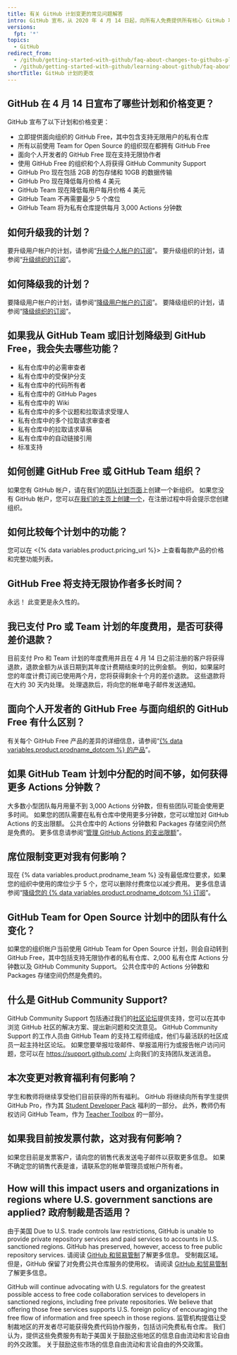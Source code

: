 ```yaml
---
title: 有关 GitHub 计划变更的常见问题解答
intro: GitHub 宣布，从 2020 年 4 月 14 日起，向所有人免费提供所有核心 GitHub 功能。
versions:
  fpt: '*'
topics:
  - GitHub
redirect_from:
  - /github/getting-started-with-github/faq-about-changes-to-githubs-plans
  - /github/getting-started-with-github/learning-about-github/faq-about-changes-to-githubs-plans
shortTitle: GitHub 计划的更改
---
```


## GitHub 在 4 月 14 日宣布了哪些计划和价格变更？

GitHub 宣布了以下计划和价格变更：

- 立即提供面向组织的 GitHub Free，其中包含支持无限用户的私有仓库
- 所有以前使用 Team for Open Source 的组织现在都拥有 GitHub Free
- 面向个人开发者的 GitHub Free 现在支持无限协作者
- 使用 GitHub Free 的组织和个人将获得 GitHub Community Support
- GitHub Pro 现在包括 2GB 的包存储和 10GB 的数据传输
- GitHub Pro 现在降低每月价格 4 美元
- GitHub Team 现在降低每用户每月价格 4 美元
- GitHub Team 不再需要最少 5 个席位
- GitHub Team 将为私有仓库提供每月 3,000 Actions 分钟数

## 如何升级我的计划？

要升级用户帐户的计划，请参阅“[升级个人帐户的订阅](/billing/managing-billing-for-your-github-account/upgrading-your-github-subscription#upgrading-your-personal-accounts-subscription)”。 要升级组织的计划，请参阅“[升级组织的订阅](/billing/managing-billing-for-your-github-account/upgrading-your-github-subscription#upgrading-your-organizations-subscription)”。

## 如何降级我的计划？

要降级用户帐户的计划，请参阅“[降级用户帐户的订阅](/billing/managing-billing-for-your-github-account/downgrading-your-github-subscription#downgrading-your-user-accounts-subscription)”。 要降级组织的计划，请参阅“[降级组织的订阅](/billing/managing-billing-for-your-github-account/downgrading-your-github-subscription#downgrading-your-organizations-subscription)”。

## 如果我从 GitHub Team 或旧计划降级到 GitHub Free，我会失去哪些功能？
- 私有仓库中的必需审查者
- 私有仓库中的受保护分支
- 私有仓库中的代码所有者
- 私有仓库中的 GitHub Pages
- 私有仓库中的 Wiki
- 私有仓库中的多个议题和拉取请求受理人
- 私有仓库中的多个拉取请求审查者
- 私有仓库中的拉取请求草稿
- 私有仓库中的自动链接引用
- 标准支持

## 如何创建 GitHub Free 或 GitHub Team 组织？

如果您有 GitHub 帐户，请在我们的[团队计划页面](https://github.com/organizations/plan)上创建一个新组织。 如果您没有 GitHub 帐户，您可以[在我们的主页上创建一个](https://github.com/)，在注册过程中将会提示您创建组织。

## 如何比较每个计划中的功能？

您可以在 <{% data variables.product.pricing_url %}> 上查看每款产品的价格和完整功能列表。

## GitHub Free 将支持无限协作者多长时间？

永远！ 此变更是永久性的。

## 我已支付 Pro 或 Team 计划的年度费用，是否可获得差价退款？

目前支付 Pro 和 Team 计划的年度费用并且在 4 月 14 日之前注册的客户将获得退款，退款金额为从该日期到其年度计费期结束时的比例金额。 例如，如果届时您的年度计费订阅已使用两个月，您将获得剩余十个月的差价退款。 这些退款将在大约 30 天内处理。 处理退款后，将向您的帐单电子邮件发送通知。

## 面向个人开发者的 GitHub Free 与面向组织的 GitHub Free 有什么区别？

有关每个 GitHub Free 产品的差异的详细信息，请参阅“[{% data variables.product.prodname_dotcom %} 的产品](/articles/github-s-products)”。

## 如果 GitHub Team 计划中分配的时间不够，如何获得更多 Actions 分钟数？

大多数小型团队每月用量不到 3,000 Actions 分钟数，但有些团队可能会使用更多时间。 如果您的团队需要在私有仓库中使用更多分钟数，您可以增加对 GitHub Actions 的支出限额。 公共仓库中的 Actions 分钟数和 Packages 存储空间仍然是免费的。 更多信息请参阅“[管理 GitHub Actions 的支出限额](/billing/managing-billing-for-github-actions/managing-your-spending-limit-for-github-actions)”。

## 席位限制变更对我有何影响？

现在 {% data variables.product.prodname_team %} 没有最低席位要求，如果您的组织中使用的席位少于 5 个，您可以删除付费席位以减少费用。 更多信息请参阅“[降级您的 {% data variables.product.prodname_dotcom %} 订阅](/billing/managing-billing-for-your-github-account/downgrading-your-github-subscription#removing-paid-seats-from-your-organization)”。

## GitHub Team for Open Source 计划中的团队有什么变化？

如果您的组织帐户当前使用 GitHub Team for Open Source 计划，则会自动转到 GitHub Free，其中包括支持无限协作者的私有仓库、2,000 私有仓库 Actions 分钟数以及 GitHub Community Support。 公共仓库中的 Actions 分钟数和 Packages 存储空间仍然是免费的。

## 什么是 GitHub Community Support?

GitHub Community Support 包括通过我们的[社区论坛](https://github.community/)提供支持，您可以在其中浏览 GitHub 社区的解决方案、提出新问题和交流意见。 GitHub Community Support 的工作人员由 GitHub Team 的支持工程师组成，他们与最活跃的社区成员一起主持社区论坛。 如果您要举报垃圾邮件、举报滥用行为或报告帐户访问问题，您可以在 https://support.github.com/ 上向我们的支持团队发送消息。

## 本次变更对教育福利有何影响？

学生和教师将继续享受他们目前获得的所有福利。 GitHub 将继续向所有学生提供 GitHub Pro，作为其 [Student Developer Pack](https://education.github.com/pack) 福利的一部分。 此外，教师仍有权访问 GitHub Team，作为 [Teacher Toolbox](https://education.github.com/toolbox) 的一部分。

## 如果我目前按发票付款，这对我有何影响？

如果您目前是发票客户，请向您的销售代表发送电子邮件以获取更多信息。 如果不确定您的销售代表是谁，请联系您的帐单管理员或帐户所有者。

## How will this impact users and organizations in regions where U.S. government sanctions are applied? 政府制裁是否适用？

由于美国 Due to U.S. trade controls law restrictions, GitHub is unable to provide private repository services and paid services to accounts in U.S. sanctioned regions. GitHub has preserved, however, access to free public repository services. 请阅读 [GitHub 和贸易管制](https://help.github.com/github/site-policy/github-and-trade-controls)了解更多信息。 受制裁区域。 但是，GitHub 保留了对免费公共仓库服务的使用权。 请阅读 [GitHub 和贸易管制](/github/site-policy/github-and-trade-controls)了解更多信息。

GitHub will continue advocating with U.S. regulators for the greatest possible access to free code collaboration services to developers in sanctioned regions, including free private repositories. We believe that offering those free services supports U.S. foreign policy of encouraging the free flow of information and free speech in those regions. 监管机构提倡让受制裁地区的开发者尽可能获得免费代码协作服务，包括访问免费私有仓库。 我们认为，提供这些免费服务有助于美国关于鼓励这些地区的信息自由流动和言论自由的外交政策。 关于鼓励这些市场的信息自由流动和言论自由的外交政策。

